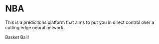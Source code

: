 # NBA
This is a predictions platform that aims to put you in direct control over a cutting edge neural network.


Basket Ball!
